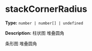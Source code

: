 # stackCornerRadius

**Type:** `number | number[] | undefined`

**Description:**
柱状图 堆叠圆角
  
  条形图 堆叠圆角

